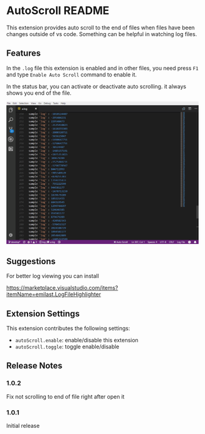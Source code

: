 # AutoScroll README

This extension provides auto scroll to the end of files when files have been changes outside of vs code.
Something can be helpful in watching log files.

## Features

In the `.log` file this extension is enabled and in other files, you need press `F1` and type `Enable Auto Scroll` command to enable it.

In the status bar, you can activate or deactivate auto scrolling. it always shows you end of the file.

![active autoScroll](images/autoscroll.gif)


## Suggestions

For better log viewing you can install

https://marketplace.visualstudio.com/items?itemName=emilast.LogFileHighlighter


## Extension Settings

This extension contributes the following settings:

* `autoScroll.enable`: enable/disable this extension
* `autoScroll.toggle`: toggle enable/disable


## Release Notes

### 1.0.2

Fix not scrolling to end of file right after open it

### 1.0.1

Initial release
